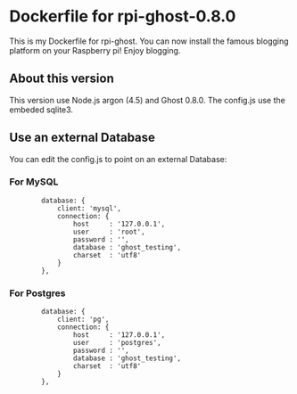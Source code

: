 # Dockerfile for rpi-ghost-0.8.0
This is my Dockerfile for rpi-ghost. You can now install the famous blogging platform on your Raspberry pi!
Enjoy blogging.

## About this version ##

This version use Node.js argon (4.5) and Ghost 0.8.0.
The config.js use the embeded sqlite3.

## Use an external Database ##

You can edit the config.js to point on an external Database:

### For MySQL ###

```
        database: {
            client: 'mysql',
            connection: {
                host     : '127.0.0.1',
                user     : 'root',
                password : '',
                database : 'ghost_testing',
                charset  : 'utf8'
            }
        },
```

### For Postgres ###

```
        database: {
            client: 'pg',
            connection: {
                host     : '127.0.0.1',
                user     : 'postgres',
                password : '',
                database : 'ghost_testing',
                charset  : 'utf8'
            }
        },
```
